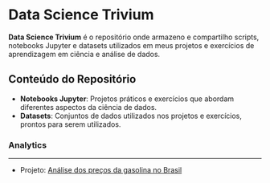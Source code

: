 # Data Science Trivium

**Data Science Trivium** é o repositório onde armazeno e compartilho scripts, notebooks Jupyter e datasets utilizados em meus projetos e exercícios de aprendizagem em ciência e análise de dados.

## Conteúdo do Repositório
- **Notebooks Jupyter**: Projetos práticos e exercícios que abordam diferentes aspectos da ciência de dados.
- **Datasets**: Conjuntos de dados utilizados nos projetos e exercícios, prontos para serem utilizados.

### Analytics
---

- <p>Projeto: <a href='notebooks/gasolina-brasil.ipynb'>Análise dos preços da gasolina no Brasil</a></p>
